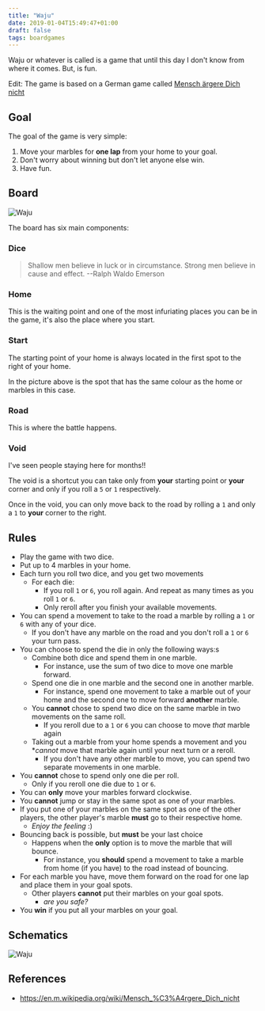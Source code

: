 ```yaml
---
title: "Waju"
date: 2019-01-04T15:49:47+01:00
draft: false
tags: boardgames
---
```


Waju or whatever is called is a game that until this day I don't know from where it comes. But, is fun.

Edit: The game is based on a German game called [Mensch ärgere Dich nicht](https://en.m.wikipedia.org/wiki/Mensch_%C3%A4rgere_Dich_nicht)

## Goal

The goal of the game is very simple:

1. Move your marbles for **one lap** from your home to your goal.
2. Don't worry about winning but don't let anyone else win.
3. Have fun.

## Board

![Waju](/img/waju_text.jpg)

The board has six main components:

### Dice

> Shallow men believe in luck or in circumstance. Strong men believe in cause and effect.  --Ralph Waldo Emerson

### Home

This is the waiting point and one of the most infuriating places you can be in the game, it's also the place where you start.

### Start

The starting point of your home is always located in the first spot to the right of your home.

In the picture above is the spot that has the same colour as the home or marbles in this case.

### Road

This is where the battle happens.

### Void

I've seen people staying here for months!!

The void is a shortcut you can take only from **your** starting point or **your** corner and only if you roll a `5` or `1` respectively.

Once in the void, you can only move back to the road by rolling a `1` and only a `1` to **your** corner to the right.

## Rules

* Play the game with two dice.
* Put up to 4 marbles in your home.
* Each turn you roll two dice, and you get two movements
  * For each die:
      * If you roll `1` or `6`, you roll again. And repeat as many times as you roll `1` or `6`.
      * Only reroll after you finish your available movements.
* You can spend a movement to take to the road a marble by rolling a `1` or `6` with any of your dice.
  * If you don't have any marble on the road and you don't roll a `1` or `6` your turn pass.
* You can choose to spend the die in only the following ways:s
  * Combine both dice and spend them in one marble.
      * For instance, use the sum of two dice to move one marble forward.
  * Spend one die in one marble and the second one in another marble.
      * For instance, spend one movement to take a marble out of your home and the second one to move forward **another** marble.
  * You **cannot** chose to spend two dice on the same marble in two movements on the same roll.
      * If you reroll due to a `1` or `6` you can choose to move _that_ marble again
  * Taking out a marble from your home spends a movement and you **cannot* move that marble again until your next turn or a reroll.
    * If you don't have any other marble to move, you can spend two separate movements in one marble.
* You **cannot** chose to spend only one die per roll.
  * Only if you reroll one die due to `1` or `6`.
* You can **only** move your marbles forward clockwise.
* You **cannot** jump or stay in the same spot as one of your marbles.
* If you put one of your marbles on the same spot as one of the other players, the other player's marble **must** go to their respective home.
  * _Enjoy the feeling_ :)
* Bouncing back is possible, but **must** be your last choice
  * Happens when the **only** option is to move the marble that will bounce.
    * For instance, you **should** spend a movement to take a marble from home (if you have) to the road instead of bouncing.
* For each marble you have, move them forward on the road for one lap and place them in your goal spots.
  * Other players **cannot** put their marbles on your goal spots.
      * _are you safe?_
* You **win** if you put all your marbles on your goal.

## Schematics

![Waju](/img/waju.png)

## References

* <https://en.m.wikipedia.org/wiki/Mensch_%C3%A4rgere_Dich_nicht>